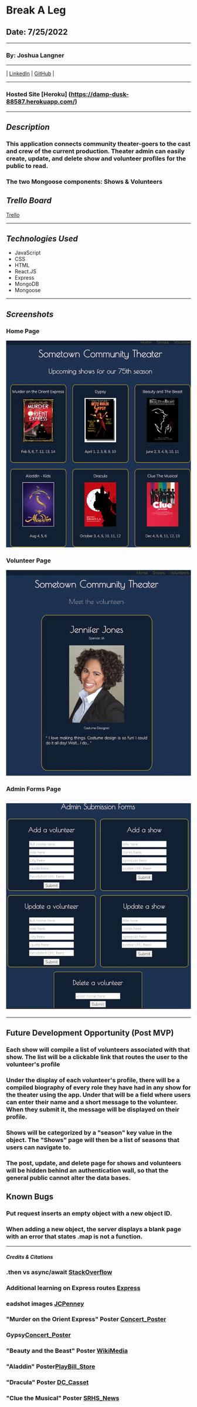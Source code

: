 # Break A Leg

## Date: 7/25/2022

---

### By: Joshua Langner

---

| [LinkedIn](https://www.linkedin.com/in/josh-langner-48) | [GitHub](https://github.com/jlangner87) |

---

### Hosted Site [Heroku] (https://damp-dusk-88587.herokuapp.com/)

---

## **_Description_**

### This application connects community theater-goers to the cast and crew of the current production. Theater admin can easily create, update, and delete show and volunteer profiles for the public to read.

### The two Mongoose components: Shows & Volunteers

## **_Trello Board_**

[Trello](https://trello.com/invite/b/4PqpHSkZ/8c35f8b876eae832e5ee083fb5e78a40/full-stack-mern-application)

---

## **_Technologies Used_**

- JavaScript
- CSS
- HTML
- React.JS
- Express
- MongoDB
- Mongoose

---

## **_Screenshots_**

### Home Page

![Home Page](./screenshots/home.png)

### Volunteer Page

![Forms Page](./screenshots/volunteer.png)

### Admin Forms Page

## ![Forms Page](./screenshots/forms.png)

---

## **Future Development Opportunity (Post MVP)**

### Each show will compile a list of volunteers associated with that show. The list will be a clickable link that routes the user to the volunteer's profile

### Under the display of each volunteer's profile, there will be a compiled biography of every role they have had in any show for the theater using the app. Under that will be a field where users can enter their name and a short message to the volunteer. When they submit it, the message will be displayed on their profile.

### Shows will be categorized by a "season" key value in the object. The "Shows" page will then be a list of seasons that users can navigate to.

### The post, update, and delete page for shows and volunteers will be hidden behind an authentication wall, so that the general public cannot alter the data bases.

## **Known Bugs**

### Put request inserts an empty object with a new object ID.

### When adding a new object, the server displays a blank page with an error that states .map is not a function.

---

#### _Credits & Citations_

### .then vs async/await [StackOverflow](https://stackoverflow.com/questions/54495711/async-await-vs-then-which-is-the-best-for-performance)

### Additional learning on Express routes [Express](https://expressjs.com/en/starter/basic-routing.html)

### eadshot images [JCPenney](https://jcpportraits.com/business-headshot/)

### "Murder on the Orient Express" Poster [Concert_Poster](https://concertposter.org/wp-content/uploads/2020/08/GypsyBetteMidler-rop.jpg)

### Gypsy[Concert_Poster](https://concertposter.org/wp-content/uploads/2020/08/GypsyBetteMidler-rop.jpg)

### "Beauty and the Beast" Poster [WikiMedia](https://upload.wikimedia.org/wikipedia/en/1/10/Beauty_and_the_Beast_%28cover_art%29_%E2%80%93_The_Broadway_Musical.jpg)

### "Aladdin" Poster[PlayBill_Store](https://www.playbillstore.com/resize/Shared/Images/Product/Aladdin-the-Musical-Broadway-Poster/Aladdin_windowcard_14x22-1.jpg?bw=1000&w=1000&bh=1000&h=1000)

### "Dracula" Poster [DC_Casset](https://dcassetcdn.com/design_img/3563506/688104/688104_19526344_3563506_3c0df975_image.jpg)

### "Clue the Musical" Poster [SRHS_News](https://srhsnews.com/wp-content/uploads/2019/05/bl-clue-poster.jpg)
